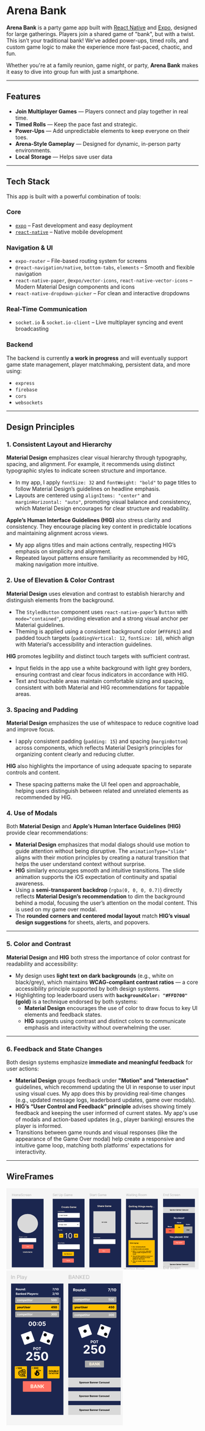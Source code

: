 # Arena Bank

**Arena Bank** is a party game app built with [React Native](https://reactnative.dev/) and [Expo](https://expo.dev/), designed for large gatherings. Players join a shared game of "bank", but with a twist. This isn’t your traditional bank! We’ve added power-ups, timed rolls, and custom game logic to make the experience more fast-paced, chaotic, and fun.

Whether you're at a family reunion, game night, or party, **Arena Bank** makes it easy to dive into group fun with just a smartphone.

---

## Features

- **Join Multiplayer Games** — Players connect and play together in real time.
- **Timed Rolls** — Keep the pace fast and strategic.
- **Power-Ups** — Add unpredictable elements to keep everyone on their toes.
- **Arena-Style Gameplay** — Designed for dynamic, in-person party environments.
- **Local Storage** — Helps save user data

---

## Tech Stack

This app is built with a powerful combination of tools:

### Core

- [`expo`](https://expo.dev/) – Fast development and easy deployment
- [`react-native`](https://reactnative.dev/) – Native mobile development

### Navigation & UI

- `expo-router` – File-based routing system for screens
- `@react-navigation/native`, `bottom-tabs`, `elements` – Smooth and flexible navigation
- `react-native-paper`, `@expo/vector-icons`, `react-native-vector-icons` – Modern Material Design components and icons
- `react-native-dropdown-picker` – For clean and interactive dropdowns

### Real-Time Communication

- `socket.io` & `socket.io-client` – Live multiplayer syncing and event broadcasting

### Backend

The backend is currently **a work in progress** and will eventually support game state management, player matchmaking, persistent data, and more using:

- `express`
- `firebase`
- `cors`
- `websockets`

---

## Design Principles

### 1. Consistent Layout and Hierarchy

**Material Design** emphasizes clear visual hierarchy through typography, spacing, and alignment. For example, it recommends using distinct typographic styles to indicate screen structure and importance.

- In my app, I apply `fontSize: 32` and `fontWeight: "bold"` to page titles to follow Material Design’s guidelines on headline emphasis.
- Layouts are centered using `alignItems: "center"` and `marginHorizontal: "auto"`, promoting visual balance and consistency, which Material Design encourages for clear structure and readability.

**Apple’s Human Interface Guidelines (HIG)** also stress clarity and consistency. They encourage placing key content in predictable locations and maintaining alignment across views.

- My app aligns titles and main actions centrally, respecting HIG’s emphasis on simplicity and alignment.
- Repeated layout patterns ensure familiarity as recommended by HIG, making navigation more intuitive.

### 2. Use of Elevation & Color Contrast

**Material Design** uses elevation and contrast to establish hierarchy and distinguish elements from the background.

- The `StyledButton` component uses `react-native-paper`’s `Button` with `mode="contained"`, providing elevation and a strong visual anchor per Material guidelines.
- Theming is applied using a consistent background color (`#FF6F61`) and padded touch targets (`paddingVertical: 12`, `fontSize: 18`), which align with Material’s accessibility and interaction guidelines.

**HIG** promotes legibility and distinct touch targets with sufficient contrast.

- Input fields in the app use a white background with light grey borders, ensuring contrast and clear focus indicators in accordance with HIG.
- Text and touchable areas maintain comfortable sizing and spacing, consistent with both Material and HIG recommendations for tappable areas.

### 3. Spacing and Padding

**Material Design** emphasizes the use of whitespace to reduce cognitive load and improve focus.

- I apply consistent padding (`padding: 15`) and spacing (`marginBottom`) across components, which reflects Material Design’s principles for organizing content clearly and reducing clutter.

**HIG** also highlights the importance of using adequate spacing to separate controls and content.

- These spacing patterns make the UI feel open and approachable, helping users distinguish between related and unrelated elements as recommended by HIG.

### 4. Use of Modals

Both **Material Design** and **Apple’s Human Interface Guidelines (HIG)** provide clear recommendations:

- **Material Design** emphasizes that modal dialogs should use motion to guide attention without being disruptive. The `animationType="slide"` aligns with their motion principles by creating a natural transition that helps the user understand context without surprise.
- **HIG** similarly encourages smooth and intuitive transitions. The slide animation supports the iOS expectation of continuity and spatial awareness.
- Using a **semi-transparent backdrop** (`rgba(0, 0, 0, 0.7)`) directly reflects **Material Design’s recommendation** to dim the background behind a modal, focusing the user’s attention on the modal content. This is used on my game over modal.
- The **rounded corners and centered modal layout** match **HIG’s visual design suggestions** for sheets, alerts, and popovers.

---

### 5. Color and Contrast

**Material Design** and **HIG** both stress the importance of color contrast for readability and accessibility:

- My design uses **light text on dark backgrounds** (e.g., white on black/grey), which maintains **WCAG-compliant contrast ratios** — a core accessibility principle supported by both design systems.
- Highlighting top leaderboard users with **`backgroundColor: "#FFD700"` (gold)** is a technique endorsed by both systems:
  - **Material Design** encourages the use of color to draw focus to key UI elements and feedback states.
  - **HIG** suggests using contrast and distinct colors to communicate emphasis and interactivity without overwhelming the user.

---

### 6. Feedback and State Changes

Both design systems emphasize **immediate and meaningful feedback** for user actions:

- **Material Design** groups feedback under **"Motion" and "Interaction"** guidelines, which recommend updating the UI in response to user input using visual cues. My app does this by providing real-time changes (e.g., updated message logs, leaderboard updates, game over modals).
- **HIG’s “User Control and Feedback” principle** advises showing timely feedback and keeping the user informed of current states. My app's use of modals and action-based updates (e.g., player banking) ensures the player is informed.
- Transitions between game rounds and visual responses (like the appearance of the Game Over modal) help create a responsive and intuitive game loop, matching both platforms' expectations for interactivity.

---

## WireFrames

![Screens](./design.png)
![Screens](./design2.png)
